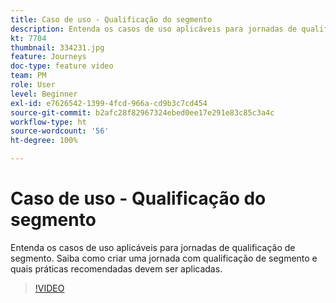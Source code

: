 ```yaml
---
title: Caso de uso - Qualificação do segmento
description: Entenda os casos de uso aplicáveis para jornadas de qualificação de segmento. Saiba como criar uma jornada com qualificação de segmento e quais práticas recomendadas devem ser aplicadas.
kt: 7704
thumbnail: 334231.jpg
feature: Journeys
doc-type: feature video
team: PM
role: User
level: Beginner
exl-id: e7626542-1399-4fcd-966a-cd9b3c7cd454
source-git-commit: b2afc28f82967324ebed0ee17e291e83c85c3a4c
workflow-type: ht
source-wordcount: '56'
ht-degree: 100%

---
```


# Caso de uso - Qualificação do segmento

Entenda os casos de uso aplicáveis para jornadas de qualificação de segmento. Saiba como criar uma jornada com qualificação de segmento e quais práticas recomendadas devem ser aplicadas.

>[!VIDEO](https://video.tv.adobe.com/v/334231?quality=12&learn=on)
